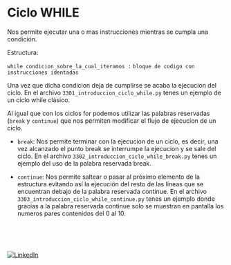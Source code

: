 # Ciclo WHILE

Nos permite ejecutar una o mas instrucciones mientras se cumpla una condición.

Estructura:

`while condicion_sobre_la_cual_iteramos :`
    `bloque de codigo con instrucciones identadas`

Una vez que dicha condicion deja de cumplirse se acaba la ejecucion del ciclo. En el archivo `3301_introduccion_ciclo_while.py` tenes un ejemplo de un ciclo while clásico.

Al igual que con los ciclos for podemos utilizar las palabras reservadas (`break` y `continue`) que nos permiten modificar el flujo de ejecucion de un ciclo.
* `break`: Nos permite terminar con la ejecucion de un ciclo, es decir, una vez alcanzado el punto break se interrumpe la ejecucion y se sale del ciclo.
En el archivo `3302_introduccion_ciclo_while_break.py` tenes un ejemplo del uso de la palabra reservada break.

* `continue`: Nos permite saltear o pasar al próximo elemento de la estructura evitando así la ejecución del resto de las líneas que se encuentran debajo de la palabra reservada continue.
En el archivo `3303_introduccion_ciclo_while_continue.py` tenes un ejemplo donde gracias a la palabra reservada continue solo se muestran en pantalla los numeros pares contenidos del 0 al 10.

<br>
<br>
<br>

[![LinkedIn](https://img.shields.io/badge/LinkedIn-Martin_Ferraguti-0077B5?style=for-the-badge&logo=linkedin&logoColor=white&labelColor=101010)](https://www.linkedin.com/in/martin-ferraguti/)